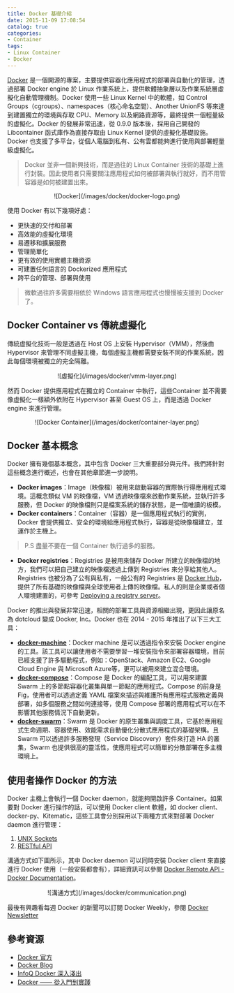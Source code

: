 ```yaml
---
title: Docker 基礎介紹
date: 2015-11-09 17:08:54
catalog: true
categories:
- Container
tags:
- Linux Container
- Docker
---
```

[Docker](http://www.docker.com/) 是一個開源的專案，主要提供容器化應用程式的部署與自動化的管理，透過部署 Docker engine 於 Linux 作業系統上，提供軟體抽象層以及作業系統層虛擬化自動管理機制。Docker 使用一些 Linux Kernel 中的軟體，如 Control Groups（cgroups）、namespaces（核心命名空間）、Another UnionFS 等來達到建置獨立的環境與存取 CPU、Memory 以及網路資源等，最終提供一個輕量級的虛擬化。Docker 的發展非常迅速，從 0.9.0 版本後，採用自己開發的 Libcontainer 函式庫作為直接存取由 Linux Kernel 提供的虛擬化基礎設施。Docker 也支援了多平台，從個人電腦到私有、公有雲都能夠進行使用與部署輕量級虛擬化。
> Docker 並非一個新興技術，而是過往的 Linux Container 技術的基礎上進行封裝。因此使用者只需要關注應用程式如何被部署與執行就好，而不用管容器是如何被建置出來。

<center>![Docker](/images/docker/docker-logo.png)</center>

<!--more-->

使用 Docker 有以下幾項好處：
* 更快速的交付和部署
* 高效能的虛擬化環境
* 易遷移和擴展服務
* 管理簡單化
* 更有效的使用實體主機資源
* 可建置任何語言的 Dockerized 應用程式
* 跨平台的管理、部署與使用

> 微軟過往許多需要相依於 Windows 語言應用程式也慢慢被支援到 Docker 了。

## Docker Container vs 傳統虛擬化
傳統虛擬化技術一般是透過在 Host OS 上安裝 Hypervisor（VMM），然後由 Hypervisor 來管理不同虛擬主機，每個虛擬主機都需要安裝不同的作業系統，因此每個環境被獨立的完全隔離。

<center>![虛擬化](/images/docker/vmm-layer.png)</center>

然而 Docker 提供應用程式在獨立的 Container 中執行，這些Container 並不需要像虛擬化一樣額外依附在 Hypervisor 甚至 Guest OS 上，而是透過 Docker engine 來進行管理。

<center>![Docker Container](/images/docker/container-layer.png)</center>

## Docker 基本概念
Docker 擁有幾個基本概念，其中包含 Docker 三大重要部分與元件。我們將針對這些概念進行概述，也會在其他章節進一步說明。
* **Docker images**：Image（映像檔）被用來啟動容器的實際執行得應用程式環境。這概念類似 VM 的映像檔，VM 透過映像檔來啟動作業系統，並執行許多服務，但 Docker 的映像檔則只是檔案系統的儲存狀態，是一個唯讀的板模。
* **Docker containers**：Container（容器）是一個應用程式執行的實例，Docker 會提供獨立、安全的環境給應用程式執行，容器是從映像檔建立，並運作於主機上。
> P.S 盡量不要在一個 Container 執行過多的服務。

* **Docker registries**：Registries 是被用來儲存 Docker 所建立的映像檔的地方，我們可以把自己建立的映像檔透過上傳到 Registries 來分享給其他人。Registries 也被分為了公有與私有，一般公有的 Registries 是 [Docker Hub](https://hub.docker.com/)，提供了所有基礎的映像檔與全球使用者上傳的映像檔。私人的則是企業或者個人環境建置的，可參考 [Deploying a registry server](https://docs.docker.com/registry/deploying/)。

Docker 的推出與發展非常迅速，相關的部署工具與資源相繼出現，更因此讓原名為 dotcloud 變成 Docker, Inc。Docker 也在 2014 - 2015 年推出了以下三大工具：
* **[docker-machine](https://docs.docker.com/machine/overview/)**：Docker machine 是可以透過指令來安裝 Docker engine 的工具。該工具可以讓使用者不需要學習一堆安裝指令來部署容器環境，目前已經支援了許多驅動程式，例如：OpenStack、Amazon EC2、Google Cloud Engine 與 Microsoft Azure等，更可以被用來建立混合環境。
* **[docker-compose](https://docs.docker.com/compose/overview/)**：Compose 是 Docker 的編配工具，可以用來建置 Swarm 上的多節點容器化叢集與單一節點的應用程式。Compose 的前身是 Fig，使用者可以透過定義 YAML 檔案來描述與維護所有應用程式服務定義與部署，如多個服務之間如何連接等，使用 Compose 部署的應用程式可以在不影響其他服務情況下自動更新。
* **[docker-swarm](https://docs.docker.com/swarm/overview/)**：Swarm 是 Docker 的原生叢集與調度工具，它基於應用程式生命週期、容器使用、效能需求自動優化分散式應用程式的基礎架構。且 Swarm 可以透過許多服務發現（Service Discovery）套件來打造 HA 的叢集，Swarm 也提供很高的靈活性，使應用程式可以簡單的分散部署在多主機環境上。

## 使用者操作 Docker 的方法
Docker 主機上會執行一個 Docker daemon，就能夠開啟許多 Container。如果要對 Docker 進行操作的話，可以使用 Docker client 軟體，如 docker client、docker-py、Kitematic，這些工具會分別採用以下兩種方式來對部署 Docker daemon 進行管理：

1. [UNIX Sockets](http://en.wikipedia.org/wiki/Unix_domain_socket)
2. [RESTful API](http://en.wikipedia.org/wiki/Representational_state_transfer)

溝通方式如下圖所示，其中 Docker daemon 可以同時安裝 Docker client 來直接進行 Docker 使用（一般安裝都會有），詳細資訊可以參閱 [Docker Remote API - Docker Documentation](https://docs.docker.com/reference/api/docker_remote_api/)。

<center>![溝通方式](/images/docker/communication.png)</center>

最後有興趣看每週 Docker 的新聞可以訂閱 Docker Weekly，參閱   [Docker Newsletter](https://www.docker.com/newsletter-subscription)

## 參考資源
* [Docker 官方](https://www.docker.com/)
* [Docker Blog](https://blog.docker.com/2016/03/swarmweek-swarm-maintainers/?mkt_tok=3RkMMJWWfF9wsRonuqTMZKXonjHpfsX54uQqUKO1lMI%2F0ER3fOvrPUfGjI4DS8piI%2BSLDwEYGJlv6SgFQ7LMMaZq1rgMXBk%3D)
* [InfoQ Docker 深入淺出](http://www.infoq.com/cn/dockerdeep/)
* [Docker —— 從入門到實踐](https://www.gitbook.com/book/philipzheng/docker_practice/details)
